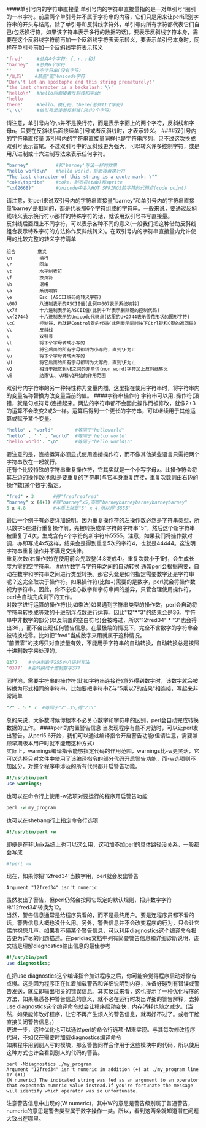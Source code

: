 ####单引号内的字符串直接量
单引号内的字符串直接量指的是一对单引号`'`圈引的一串字符。前后两个单引号并不属于字符串的内容，它们只是用来让perl识别字符串的开头与结尾。除了单引号和反斜线字符外，单引号内所有字符都代表它们自己(包括换行符，如果该字符串表示多行的数据的话)。要表示反斜线字符本身，需要在这个反斜线字符前再加一个反斜线字符表表示转义，要表示单引号本身时，同样在单引号前加一个反斜线字符表示转义
```pl
'fred'     #总共4个字符: f、r、r和d
'barney'   #总共6个字符
''         #空字符串(没有字符)
'/乱码'    #某些"宽"Unicode字符
'Don\'t let an apostophe end this string prematurely!'
'the last character is a backslash: \\'
'hello\n'  #hello后面接着反斜线和字母n
'hello
there'     #hello、换行符、there(总共11个字符)
'\'\\'     #单引号紧接着反斜线(总共2个字符)
```
请注意，单引号内的`\n`并不是换行符，而是表示字面上的两个字符，反斜线和字母n。只要在反斜线后面接续单引号或者反斜线时，才表示转义。
####双引号内的字符串直接量
双引号内的字符串直接量同样也是字符串序列，只不过这次换成双引号表示首尾。不过双引号中的反斜线更为强大，可以转义许多控制字符，或是用八进制或十六进制写法来表示任何字符。
```pl
"barney"          #和'barney'写法一样的效果
"hello world\n"   #hello world，后面接着换行符
"The last character of this string is a quote mark: \""
"coke\tsprite"    #coke、制表符(tab)和sprite
"\x{2668}"        #Unicode中名为HOT SPRINGS的字符的代码点(code point)
```
请注意，对perl来说双引号内的字符串直接量"barney"和单引号内的字符串直接量'barney'是相同的，都是代表那6个字符组成的字符串。一般来说，要通过反斜线转义表示换行符`\n`那样的特殊字符的话，就该用双引号书写直接量。          
反斜线后面跟上不同字符，可以表示各种不同的意义(一般我们把这种借助反斜线组合表示特殊字符的方法称作反斜线转义)。在双引号内的字符串直接量内允许使用的比较完整的转义字符清单
```text
组合        意义
\n          换行
\r          回车
\t          水平制表符
\f          换页符
\b          退格
\a          系统响铃
\e          Esc (ASCII编码的转义字符)
\007        八进制表示的ASCII值(此例中007表示系统响铃)
\x7f        十六进制表示的ASCII值(此例中7f表示删除键的控制代码)
\x{2744}    十六进制表示的Unicode代码点(这里的U+2744表示雪花形状的图形字符)
\cC         控制符，也就是Control键的代码(此例表示同时按下Ctrl键和C键的返回码)
\\          反斜线
\           双引号
\l          将下个字母转成小写的
\L          将它后面的所有字母都转为小写的，直到\E为止
\u          将下个字母转成大写的
\U          将它后面的所有字母都转为大写的，直到\E为止
\Q          相当于把它到\E之间的非单词(non word)字符加上反斜线转义
\E          结束\L、\U和\Q开始的作用范围
```
双引号内字符串的另一种特性称为变量内插，这里指在使用字符串时，将字符串内的变量名称替换为改变量当前的值。
####字符串操作符
字符串可以用`.`操作符(没错，就是句点符号)连接起来。两边的字符串都不会因此操作而被修改，就像2+3的运算不会改变2或3一样。运算后得到一个更长的字符串，可以继续用于其他运算或赋予某个变量。
```pl
"hello" . "world"        #等同于"helloworld"
"hello" . ' ' . "world"  #等同于'hello world'
'hello world'. "\n"      #等同于"hello world\n"
```
要注意的是，连接运算必须显式使用连接操作符，而不像其他某些语言只需把两个字符串放在一起就行。         
还有个比较特殊的字符串重复操作符，它其实就是一个小写字母x。此操作符会将其左边的操作数(也就是要重复的字符串)与它本身重复连接，重复次数则由右边的操作数(某个数字)指定。
```pl
"fred" x 3       #得"fredfredfred"
"barney" x (4+1) #得"barney"x5,亦即"barneybarneybarneybarneybarney"
5 x 4.8          #本质上就是"5" x 4,所以得"5555"
```
最后一个例子有必要详加说明。因为重复操作符的左操作数必然是字符串类型，所以数字5在进行重复操作前，先被转换成单字符的字符串"5"，然后这个新字符串被重复了4次，生成含有4个字符的新字符串5555。注意，如果我们将操作数对调，亦即写成4x5这样，结果会是得到重复5次的字符4，也就是44444。这说明字符串重复操作并不满足交换律。        
重复次数(右操作数)在使用前会先取整(4.8变成4)。重复次数小于1时，会生成长度为零的空字符串。
####数字与字符串之间的自动转换
通常perl会根据需要，自动在数字和字符串之间进行类型转换。那它究竟是如何指定需要数字还是字符串呢？这完全取决于操作符。如果操作符(比如+)需要的是数字，perl就会将操作数视为字符串。因此，你不必担心数字和字符串间的差异，只管合理使用操作符，perl会自动完成剩下的工作。        
对数字进行运算的操作符(比如乘法)如果遇到字符串类型的操作数，perl会自动将字符串转换成等效的十进制浮点数进行运算。因此"12"*"3"的结果会是36。字符串中非数字的部分(以及前置的空白符号)会被略过，所以"12fred34" * "3"也会得出36，，而不会出现任何警告信息。在最极端的情况下，完全不含数字的字符串会被转换成零。比如把"fred"当成数字来用就属于这种情况。          
"前置零"的技巧只对直接量有效，不能用于字符串的自动转换，自动转换总是按照十进制数字来处理的。           
```pl
0377    #十进制数字255的八进制写法
'0377'  #会转换成十进制数字377
```
同样地，需要字符串的操作符(比如字符串连接符)意外得到数字时，该数字就会被转换为形式相同的字符串。比如要把字符串Z与"5乘以7的结果"相连接，写起来非常简单         
```pl
"Z" . 5 * 7  #等同于"Z".35,得"Z35"
```
总的来说，大多数时候你根本不必关心数字和字符串的区别，perl会自动完成转换数据的工作。
####perl的内置警告信息
当发现程序有些不对劲时，可以让perl发出警告。从perl5.6开始，我们可以通过编译指令开启警告功能(但请注意，需要兼顾早期版本用户时就不能用这种方式)      
实际上，warnings编译指令能够指定代码的作用范围，warnings比-w更灵活，它可以选择只对文件中使用了该编译指令的部分代码开启警告功能，而-w选项则不加区分，对整个程序中涉及的所有代码都开启警告功能。     
```pl
#!/usr/bin/perl
use warnings;
```
也可以在命令行上使用-w选项对要运行的程序开启警告功能
```pl
perl -w my_program
```
也可以在shebang行上指定命令行选项
```pl
#!/usr/bin/perl -w
```
即便是在非Unix系统上也可以这么用，这和加不加perl的具体路径没关系，一般都会写成
```pl
#!perl -w
```
现在，如果你把'12fred34'当数字用，perl就会发出警告
```text
Argument "12fred34" isn't numeric
```
虽然发出了警告，但perl仍然会按照它既定的默认规则，把非数字字符串'12fred34'转换为12。          
当然，警告信息通常是给程序员看的，而不是最终用户。要是连程序员都不看的话，警告信息大概也没什么用。另外，警告信息并不会改变程序的行为，只会让它偶尔抱怨几声。如果看不懂某个警告信息，可以利用diagnostics这个编译命令报告更为详尽的问题描述。在perldiag文档中列有简要警告信息和详细诊断说明，该文档是理解diagnostics输出信息的最佳参考
```pl
#!/usr/bin/perl
use diagnostics;
```
在把use diagnostics这个编译指令加进程序之后，你可能会觉得程序启动好像有点慢。这是因为程序正在忙着加载警告和详细说明到内存，准备好碰到有错误或警告发送，就立即输出相关的错误信息。其实反过来看，这也提示了一种优化程序的方法，如果熟悉各种警告信息的意义，就不必在运行时发出详细的警告解释，去掉use diagnostics这个编译命令就会让程序启动变快，内存消耗也随之减少。(当然，如果能修改好程序，让它不再产生烦人的警告信息，就再好不过了。或者干脆直接关闭警告信息。)        
更进一步，这种优化也可以通过perl的命令行选项-M来实现。与其每次修改程序代码，不如仅在需要时加载diagnostics编译命令         
如果程序用到别人写的模块，那么警告同样会作用于这些模块中的代码，所以使用这种方式也许会看到别人的代码的警告。
```text
perl -Mdiagnostics ./my_program
Argument "12fred34" isn't numeric in addition (+) at ./my_program line 17 (#1)
(W numeric) The indicated string was fed as an argument to an operator that expecteda numeric value instead.If you're fortunate the message will identify which operator was so unfortunate.
```
注意警告信息中出现的(W numeric)，其中W的意思是警告级别属于普通警告，numeric的意思是警告类型属于数字操作一类。所以，看到这两条就知道潜在问题大致出在哪里。        